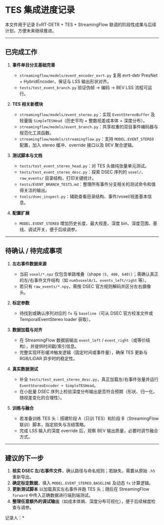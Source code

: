 # TES 集成进度记录

本文件用于记录 EvRT-DETR + TES + StreamingFlow 联调的阶段性成果与后续计划，方便未来继续推进。

---

## 已完成工作

1. **事件单目分支基础完善**  
   - `streamingflow/models/event_encoder_evrt.py` 复用 evrt-detr PresNet + HybridEncoder，保证与 LSS 输出形状对齐。  
   - `tests/test_event_branch.py` 验证伪帧 → 编码 → BEV LSS 流程可运行。

2. **TES 相关新模块**  
   - `streamingflow/models/event_stereo.py`：实现 `EventStereoBuffer` 及轻量版 `SimpleTESHead`（历史平均 + 整数视差成本体 + 深度分布）。  
   - `streamingflow/models/event_branch.py`：共享权重的双目事件编码器与规范化工具函数。  
   - `streamingflow/models/streamingflow.py`：支持 `MODEL.EVENT_STEREO` 配置，加入 stereo 缓冲、override 接口以及 BEV 聚合逻辑。

3. **测试脚本与文档**  
   - `tests/test_event_stereo_head.py`：对 TES 头做纯张量单元测试。  
   - `tests/test_event_stereo_desc.py`：探索 DSEC 序列的 `voxel/`、`raw_events/` 目录结构，打印关键统计。  
   - `tests/EVENT_BRANCH_TESTS.md`：整理所有事件分支相关的测试命令和值得关注的输出。  
   - `tools/dsec_inspect.py`：辅助查看目录结构、事件/voxel/视差基本信息。

4. **配置扩展**  
   - `MODEL.EVENT_STEREO` 增加历史长度、最大视差、深度 bin、深度范围、基线、调试开关，便于后续调参。

---

## 待确认 / 待完成事项

1. **左右事件数据来源**  
   - 当前 `voxel/*.npz` 仅包含单路堆叠（shape `(5, 480, 640)`）；需确认真正的左/右事件文件结构（如 `num5voxel0/1`、`events_left/right` 等）。  
   - 若只有 `raw_events/*.npy`，需按 DSEC 官方规则解码并区分左右摄像头。

2. **标定参数**  
   - 待找到或确认序列对应的 `fx` 与 `baseline`（可从 DSEC 官方校准文件或 TemporalEventStereo loader 获取）。

3. **数据加载与对齐**  
   - 在 StreamingFlow 数据层输出 `event_left` / `event_right`（或等价结构），并提供时间戳/索引信息。  
   - 完整实现环形缓冲触发逻辑（固定时间或事件量），确保 TES 更新与 RGB/LiDAR 异步时的稳定性。

4. **真实数据测试**  
   - 补全 `tests/test_event_stereo_desc.py`，真正加载左/右事件张量并运行 `EventStereoEncoder + SimpleTESHead`。  
   - 在小批量 DSEC 序列上检验深度分布输出是否符合预期（形状、归一化、随视差变化的合理性）。

5. **训练与融合**  
   - 若准备训练 TES 头：搭建阶段 A（只训 TES）和阶段 B（StreamingFlow 联训）脚本，指定损失与冻结策略。  
   - 完成 LSS 输入的深度 override 后，观察 BEV 输出质量，必要时调节融合方式。

---

## 建议的下一步

1. **核实 DSEC 左/右事件文件**，确认路径与命名规则；若缺失，需要从原始 `.h5` 重新导出。  
2. **确定标定数据**，填入 `MODEL.EVENT_STEREO.BASELINE` 及动态 `fx` 计算逻辑。  
3. **更新测试脚本** 以加载真实左右事件并跑 TES 头；随后在 StreamingFlow `forward` 中传入正确数据进行端到端测试。  
4. **整理任意额外的调试输出**（如成本体熵、深度分布可视化），便于后续梯度检查与调参。

记录人：*

